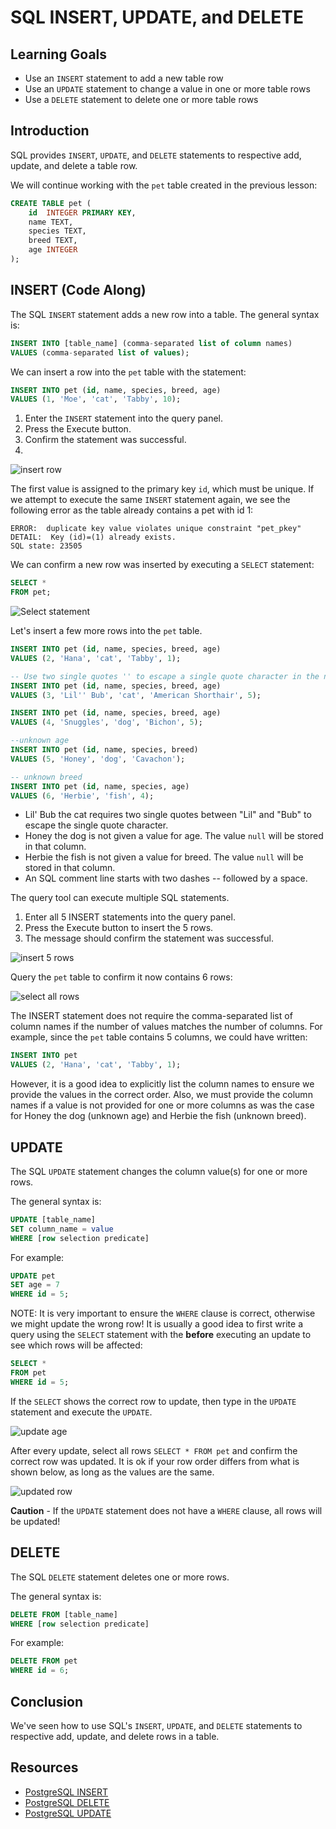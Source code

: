 # SQL INSERT, UPDATE, and DELETE

## Learning Goals

- Use an  `INSERT` statement to add a new table row
- Use an  `UPDATE` statement to change a value in one or more table rows
- Use a `DELETE` statement to delete one or more table rows

## Introduction

SQL provides `INSERT`, `UPDATE`, and `DELETE`  statements to respective
add, update, and delete a table row.  

We will continue working with the
`pet` table created in the previous lesson:

```sql
CREATE TABLE pet (
	id  INTEGER PRIMARY KEY,
	name TEXT,
	species TEXT,
	breed TEXT,
	age INTEGER
);
```

## INSERT  (Code Along)

The SQL `INSERT` statement adds a new row into a table.
The general syntax is:

```sql
INSERT INTO [table_name] (comma-separated list of column names)
VALUES (comma-separated list of values);
```

We can insert a row into the `pet` table with the statement:

```sql
INSERT INTO pet (id, name, species, breed, age) 
VALUES (1, 'Moe', 'cat', 'Tabby', 10);
```

1. Enter the `INSERT` statement into the query panel.
2. Press the Execute button.
3. Confirm the statement was successful.
4. 
![insert row](https://curriculum-content.s3.amazonaws.com/6036/sql-insert-statement/insert1.png)

The first value  is assigned to the primary key `id`, which must be unique.
If we attempt to execute the same `INSERT` statement again, we see the following
error as the table already contains a pet with id 1:

```text
ERROR:  duplicate key value violates unique constraint "pet_pkey"
DETAIL:  Key (id)=(1) already exists.
SQL state: 23505
```


We can confirm a new row was inserted by executing a `SELECT` statement:

```sql
SELECT *
FROM pet;
```

![Select statement](https://curriculum-content.s3.amazonaws.com/6036/sql-insert-statement/select1row.png)


Let's insert a few more rows into the `pet` table.

```sql
INSERT INTO pet (id, name, species, breed, age) 
VALUES (2, 'Hana', 'cat', 'Tabby', 1);

-- Use two single quotes '' to escape a single quote character in the name
INSERT INTO pet (id, name, species, breed, age) 
VALUES (3, 'Lil'' Bub', 'cat', 'American Shorthair', 5);

INSERT INTO pet (id, name, species, breed, age) 
VALUES (4, 'Snuggles', 'dog', 'Bichon', 5);

--unknown age
INSERT INTO pet (id, name, species, breed)
VALUES (5, 'Honey', 'dog', 'Cavachon');

-- unknown breed
INSERT INTO pet (id, name, species, age)
VALUES (6, 'Herbie', 'fish', 4);
```

- Lil' Bub the cat requires two single quotes between "Lil" and "Bub" to escape the single quote character.
- Honey the dog is not given a value for age.  The value `null` will be stored in that column.
- Herbie the fish is not given a value for breed.  The value `null` will be stored in that column.
- An SQL comment line starts with two dashes -- followed by a space.

The query tool can execute multiple SQL statements.

1. Enter all 5 INSERT statements into the query panel.
2. Press the Execute button to insert the 5 rows.
3. The message should confirm the statement was successful.

![insert 5 rows](https://curriculum-content.s3.amazonaws.com/6036/sql-insert-statement/insert5rows.png)



Query the `pet` table to confirm it now contains 6 rows:

![select all rows](https://curriculum-content.s3.amazonaws.com/6036/sql-insert-statement/select6rows.png
)


The INSERT statement does not require the
comma-separated list of column names
if the number of values matches the number of columns.
For example, since the `pet` table contains 5 columns,
we could have written:

```sql
INSERT INTO pet 
VALUES (2, 'Hana', 'cat', 'Tabby', 1);
```

However, it is a good idea to explicitly list the column
names to ensure we provide the values in the correct order.
Also, we must provide the column names if a value
is not provided for one or more columns as was the case
for Honey the dog (unknown age) and Herbie the fish (unknown breed).


## UPDATE

The SQL `UPDATE` statement changes the column value(s) for one or more rows.

The general syntax is:

```sql
UPDATE [table_name] 
SET column_name = value
WHERE [row selection predicate]
```

For example:

```SQL
UPDATE pet
SET age = 7
WHERE id = 5;
```

NOTE: It is very important to ensure the `WHERE` clause is correct, otherwise we might
update the wrong row!    It is usually a good idea to first write a query using the `SELECT`
statement with the **before** executing an update to see which rows will be affected:

```SQL
SELECT *
FROM pet
WHERE id = 5;
```

If the `SELECT` shows the correct row to update, then type in the `UPDATE` statement
and execute the `UPDATE`.  

![update age](https://curriculum-content.s3.amazonaws.com/6036/sql-insert-statement/updateage.png)

After every update, select all rows `SELECT * FROM pet`
and confirm the correct row was updated.  It is ok if your row order
differs from what is shown below, as long as the values are the same.

![updated row](https://curriculum-content.s3.amazonaws.com/6036/sql-insert-statement/updatedrow.png)


**Caution** - If the `UPDATE` statement does not have a `WHERE` clause, all rows will be updated!


## DELETE

The SQL `DELETE` statement deletes one or more rows.

The general syntax is:

```sql
DELETE FROM [table_name] 
WHERE [row selection predicate]
```

For example:

```SQL
DELETE FROM pet
WHERE id = 6;
```


## Conclusion

We've seen how to use SQL's `INSERT`, `UPDATE`, and `DELETE`  statements to respective
add, update, and delete rows in a table.

## Resources

- [PostgreSQL INSERT](https://www.postgresql.org/docs/current/sql-insert.html)    
- [PostgreSQL DELETE](https://www.postgresql.org/docs/current/sql-delete.html)       
- [PostgreSQL UPDATE](https://www.postgresql.org/docs/current/sql-update.html)  
